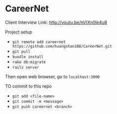 # CareerNet

Client Interview Link: http://youtu.be/nVIXn0le4u8 

Project setup
* `git remote add careernet https://github.com/huangshan108/CareerNet.git`
* `git pull`
* `bundle install`
* `rake db:migrate`
* `rails server`

Then open web browser, go to `localhost:3000`

TO commit to this repo
* `git add <file-name>`
* `git commit -m <message>`
* `git push careernet <branch>`
